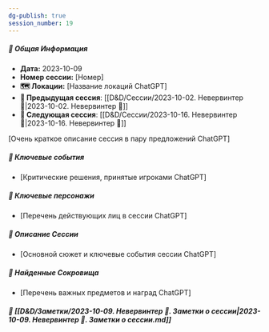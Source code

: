 ```yaml
---
dg-publish: true
session_number: 19
---
```


##### 📅 Общая Информация

- **Дата:** 2023-10-09
- **Номер cессии:** [Номер]
- **🗺️ Локации:** [Название локаций ChatGPT]
- **🔗 Предыдущая сессия**: [[D&D/Сессии/2023-10-02. Невервинтер 🛑\|2023-10-02. Невервинтер 🛑]]
- **🔗 Следующая сессия**: [[D&D/Сессии/2023-10-16. Невервинтер 🛑\|2023-10-16. Невервинтер 🛑]]

[Очень краткое описание сессия в пару предложений ChatGPT]
##### 🔑 **Ключевые события** 
- [Критические решения, принятые игроками ChatGPT]
##### 🧍 **Ключевые персонажи** 
- [Перечень действующих лиц в сессии ChatGPT]
##### 📖 **Описание Сессии** 
- [Основной сюжет и ключевые события сессии ChatGPT]
##### 💎 **Найденные Сокровища** 
- [Перечень важных предметов и наград ChatGPT]
##### 📝 **[[D&D/Заметки/2023-10-09. Невервинтер 🛑. Заметки о сессии\|2023-10-09. Невервинтер 🛑. Заметки о сессии.md]]**